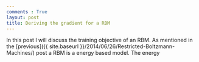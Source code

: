 ```yaml
---
comments : True
layout: post
title: Deriving the gradient for a RBM
---
```

In this post I will discuss the training objective of an RBM. As mentioned in the 
[previous]({{ site.baseurl }}/2014/06/26/Restricted-Boltzmann-Machines/) post a RBM is a energy based model. The energy 

